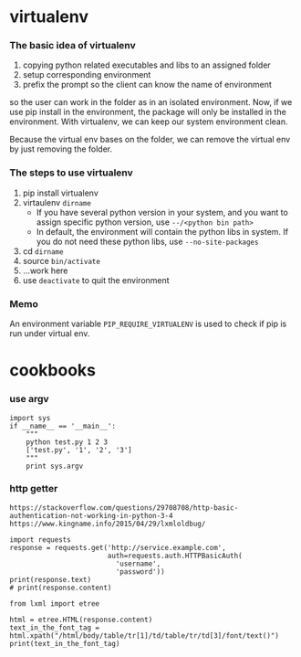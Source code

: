 # virtualenv

### The basic idea of virtualenv

1.  copying python related executables and libs to an assigned folder
2.  setup corresponding environment
3.  prefix the prompt so the client can know the name of environment

so the user can work in the folder as in an isolated environment. Now, if we use pip install in the environment, the package will only be installed in the environment. With virtualenv, we can keep our system environment clean.

Because the virtual env bases on the folder, we can remove the virtual env by just removing the folder.

### The steps to use virtualenv

1.  pip install virtualenv
2.  virtaulenv `dirname`
    *  If you have several python version in your system, and you want to assign specific python version, use `--/<python bin path>`
    *  In default, the environment will contain the python libs in system. If you do not need these python libs, use `--no-site-packages`
2.  cd `dirname`
3.  source `bin/activate`
4.  ...work here
5.  use `deactivate` to quit the environment

### Memo
An environment variable `PIP_REQUIRE_VIRTUALENV` is used to check if pip is run under virtual env.

# cookbooks

### use argv

    import sys
    if __name__ == '__main__':
        """
        python test.py 1 2 3
        ['test.py', '1', '2', '3']
        """
        print sys.argv

### http getter
`https://stackoverflow.com/questions/29708708/http-basic-authentication-not-working-in-python-3-4`
`https://www.kingname.info/2015/04/29/lxmloldbug/`

    import requests
    response = requests.get('http://service.example.com',
                            auth=requests.auth.HTTPBasicAuth(
                              'username',
                              'password'))
    print(response.text)
    # print(response.content)
    
    from lxml import etree
    
    html = etree.HTML(response.content)
    text_in_the_font_tag = html.xpath("/html/body/table/tr[1]/td/table/tr/td[3]/font/text()")
    print(text_in_the_font_tag)
